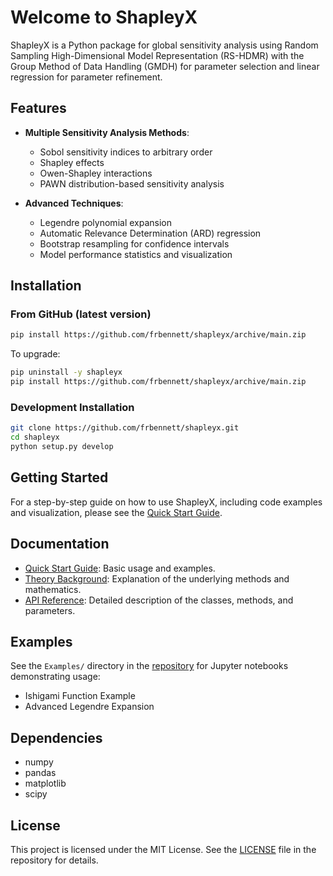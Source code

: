 # Welcome to ShapleyX

ShapleyX is a Python package for global sensitivity analysis using Random Sampling High-Dimensional Model Representation (RS-HDMR) with the Group Method of Data Handling (GMDH) for parameter selection and linear regression for parameter refinement.

## Features

- **Multiple Sensitivity Analysis Methods**:
  - Sobol sensitivity indices to arbitrary order
  - Shapley effects
  - Owen-Shapley interactions
  - PAWN distribution-based sensitivity analysis

- **Advanced Techniques**:
  - Legendre polynomial expansion
  - Automatic Relevance Determination (ARD) regression
  - Bootstrap resampling for confidence intervals
  - Model performance statistics and visualization

## Installation

### From GitHub (latest version)
```bash
pip install https://github.com/frbennett/shapleyx/archive/main.zip
```

To upgrade:
```bash
pip uninstall -y shapleyx
pip install https://github.com/frbennett/shapleyx/archive/main.zip
```

### Development Installation
```bash
git clone https://github.com/frbennett/shapleyx.git
cd shapleyx
python setup.py develop
```

## Getting Started

For a step-by-step guide on how to use ShapleyX, including code examples and visualization, please see the [Quick Start Guide](quick_start.md).

## Documentation

- [Quick Start Guide](quick_start.md): Basic usage and examples.
- [Theory Background](theory.md): Explanation of the underlying methods and mathematics.
- [API Reference](api.md): Detailed description of the classes, methods, and parameters.

## Examples

See the `Examples/` directory in the [repository](https://github.com/frbennett/shapleyx/tree/main/Examples) for Jupyter notebooks demonstrating usage:
- Ishigami Function Example
- Advanced Legendre Expansion

## Dependencies
- numpy
- pandas
- matplotlib
- scipy

## License

This project is licensed under the MIT License. See the [LICENSE](https://github.com/frbennett/shapleyx/blob/main/LICENSE) file in the repository for details.